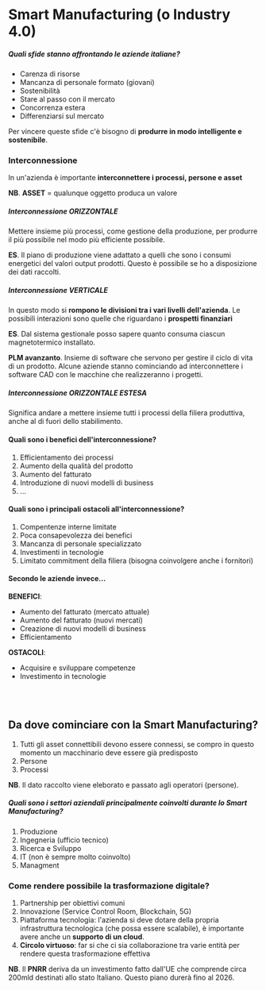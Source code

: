 # Smart Manufacturing (o Industry 4.0)

##### Quali sfide stanno affrontando le aziende italiane?
- Carenza di risorse
- Mancanza di personale formato (giovani)
- Sostenibilità
- Stare al passo con il mercato
- Concorrenza estera
- Differenziarsi sul mercato

Per vincere queste sfide c'è bisogno di **produrre in modo intelligente e sostenibile**.

### Interconnessione
In un'azienda è importante **interconnettere i processi, persone e asset**

**NB**. **ASSET** = qualunque oggetto produca un valore

##### Interconnessione ORIZZONTALE
Mettere insieme più processi, come gestione della produzione, per produrre il più possibile nel modo più efficiente possibile.

**ES**. Il piano di produzione viene adattato a quelli che sono i consumi energetici del valori output prodotti. Questo è possibile se ho a disposizione dei dati raccolti.

##### Interconnessione VERTICALE
In questo modo si **rompono le divisioni tra i vari livelli dell'azienda**.
Le possibili interazioni sono quelle che riguardano i **prospetti finanziari**

**ES**. Dal sistema gestionale posso sapere quanto consuma ciascun magnetotermico installato.

**PLM avanzanto**. Insieme di software che servono per gestire il ciclo di vita di un prodotto. Alcune aziende stanno cominciando ad interconnettere i software CAD con le macchine che realizzeranno i progetti.

##### Interconnessione ORIZZONTALE ESTESA
Significa andare a mettere insieme tutti i processi della filiera produttiva, anche al di fuori dello stabilimento.

#### Quali sono i benefici dell'interconnessione?
1. Efficientamento dei processi
2. Aumento della qualità del prodotto
3. Aumento del fatturato
4. Introduzione di nuovi modelli di business
5. ...

#### Quali sono i principali ostacoli all'interconnessione?
1. Compentenze interne limitate
2. Poca consapevolezza dei benefici
4. Mancanza di personale specializzato
5. Investimenti in tecnologie
6. Limitato commitment della filiera (bisogna coinvolgere anche i fornitori)

#### Secondo le aziende invece...
**BENEFICI**:
- Aumento del fatturato (mercato attuale)
- Aumento del fatturato (nuovi mercati)
- Creazione di nuovi modelli di business
- Efficientamento

**OSTACOLI**:
- Acquisire e sviluppare competenze
- Investimento in tecnologie

<br>
<br>

## Da dove cominciare con la Smart Manufacturing? 
1. Tutti gli asset connettibili devono essere connessi, se compro in questo momento un macchinario deve essere già predisposto
2. Persone
3. Processi

**NB**. Il dato raccolto viene eleborato e passato agli operatori (persone). 

##### Quali sono i settori aziendali principalmente coinvolti durante lo Smart Manufacturing?
1. Produzione
2. Ingegneria (ufficio tecnico)
3. Ricerca e Sviluppo
4. IT (non è sempre molto coinvolto)
5. Managment

### Come rendere possibile la trasformazione digitale?
1. Partnership per obiettivi comuni
2. Innovazione (Service Control Room, Blockchain, 5G)
3. Piattaforma tecnologia: l'azienda si deve dotare della propria infrastruttura tecnologica (che possa essere scalabile), è importante avere anche un **supporto di un cloud**.
4. **Circolo virtuoso**: far si che ci sia collaborazione tra varie entità per rendere questa trasformazione effettiva

**NB**. Il **PNRR** deriva da un investimento fatto dall'UE che comprende circa 200mld destinati allo stato Italiano. Questo piano durerà fino al 2026.